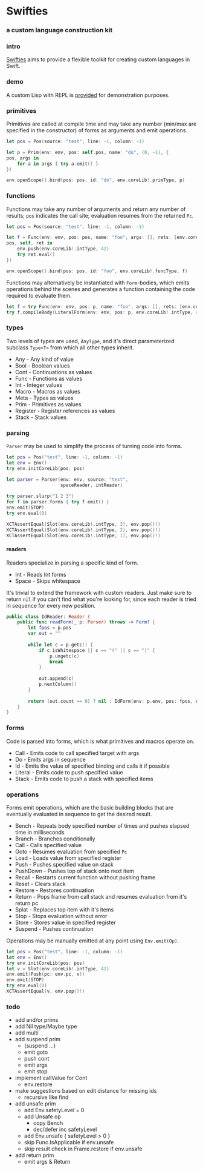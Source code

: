 # Swifties
### a custom language construction kit 

### intro
[Swifties](https://github.com/codr7/swifties) aims to provide a flexible toolkit for creating custom languages in Swift.

### demo
A custom Lisp with REPL is [provided](https://github.com/codr7/swifties-repl) for demonstration purposes.

### primitives
Primitives are called at compile time and may take any number (min/max are specified in the constructor) of forms as arguments and emit operations. 

```swift
let pos = Pos(source: "test", line: -1, column: -1)

let p = Prim(env: env, pos: self.pos, name: "do", (0, -1), { 
pos, args in
    for a in args { try a.emit() }
})

env.openScope().bind(pos: pos, id: "do", env.coreLib!.primType, p)
```

### functions
Functions may take any number of arguments and return any number of results; `pos` indicates the call site; evaluation resumes from the returned `Pc`.

```swift
let pos = Pos(source: "test", line: -1, column: -1)

let f = Func(env: env, pos: pos, name: "foo", args: [], rets: [env.coreLib!.intType], {
pos, self, ret in
    env.push(env.coreLib!.intType, 42)
    try ret.eval()
})

env.openScope().bind(pos: pos, id: "foo", env.coreLib!.funcType, f)
```

Functions may alternatively be instantiated with `Form`-bodies, which emits operations behind the scenes and generates a function containing the code required to evaluate them.

```swift
let f = try Func(env: env, pos: p, name: "foo", args: [], rets: [env.coreLib!.intType])
try f.compileBody(LiteralForm(env: env, pos: p, env.coreLib!.intType, 42))
```

### types
Two levels of types are used, `ÀnyType`, and it's direct parameterized subclass `Type<T>` from which all other types inherit.

- Any - Any kind of value
- Bool - Boolean values
- Cont - Continuations as values
- Func - Functions as values
- Int - Integer values
- Macro - Macros as values
- Meta - Types as values
- Prim - Primitives as values
- Register - Register references as values
- Stack - Stack values

### parsing
`Parser` may be used to simplify the process of turning code into forms.

```swift
let pos = Pos("test", line: -1, column: -1)
let env = Env()
try env.initCoreLib(pos: pos)

let parser = Parser(env: env, source: "test",
                    spaceReader, intReader)
                    
try parser.slurp("1 2 3")
for f in parser.forms { try f.emit() }
env.emit(STOP)
try env.eval(0)

XCTAssertEqual(Slot(env.coreLib!.intType, 3), env.pop()!) 
XCTAssertEqual(Slot(env.coreLib!.intType, 2), env.pop()!) 
XCTAssertEqual(Slot(env.coreLib!.intType, 1), env.pop()!) 
```

#### readers
Readers specialize in parsing a specific kind of form.

- Int - Reads Int forms
- Space - Skips whitespace

It's trivial to extend the framework with custom readers. 
Just make sure to return `nil` if you can't find what you're looking for, since each reader is tried in sequence for every new position.

```swift
public class IdReader: Reader {
    public func readForm(_ p: Parser) throws -> Form? {
        let fpos = p.pos
        var out = ""
        
        while let c = p.getc() {
            if c.isWhitespace || c == "(" || c == ")" {
                p.ungetc(c)
                break
            }
            
            out.append(c)
            p.nextColumn()
        }
        
        return (out.count == 0) ? nil : IdForm(env: p.env, pos: fpos, name: out)
    }
}
```

### forms
Code is parsed into forms, which is what primitives and macros operate on.

- Call - Emits code to call specified target with args
- Do - Emits args in sequence
- Id - Emits the value of specified binding and calls it if possible
- Literal - Emits code to push specified value
- Stack - Emits code to push a stack with specified items

### operations
Forms emit operations, which are the basic building blocks that are eventually evaluated in sequence to get the desired result.

- Bench - Repeats body specified number of times and pushes elapsed time in milliseconds
- Branch - Branches conditionally
- Call - Calls specified value
- Goto - Resumes evaluation from specified `Pc`
- Load - Loads value from specified register
- Push - Pushes specified value on stack
- PushDown - Pushes top of stack onto next item
- Recall - Restarts current function without pushing frame
- Reset - Clears stack
- Restore - Restores continuation
- Return - Pops frame from call stack and resumes evaluation from it's return pc
- Splat - Replaces top item with it's items
- Stop - Stops evaluation without error
- Store - Stores value in specified register
- Suspend - Pushes continuation

Operations may be manually emitted at any point using `Env.emit(Op)`.

```swift
let pos = Pos("test", line: -1, column: -1)
let env = Env()
try env.initCoreLib(pos: pos)
let v = Slot(env.coreLib!.intType, 42)
env.emit(Push(pc: env.pc, v))
env.emit(STOP)
try env.eval(0)
XCTAssertEqual(v, env.pop()!)
```

### todo
- add and/or prims
- add Nil type/Maybe type
- add multi
- add suspend prim
    - (suspend ...)
    - emit goto
    - push cont
    - emit args
    - emit stop
- implement callValue for Cont
    - env.restore
- make suggestions based on edit distance for missing ids
    - recursive like find
- add unsafe prim
    - add Env.safetyLevel = 0
    - add Unsafe op
        - copy Bench
        - dec/defer inc safetyLevel
    - add Env.unsafe { safetyLevel > 0 }
    - skip Func.IsApplicable if env.unsafe
    - skip result check in Frame.restore if env.unsafe
- add return prim
    - emit args & Return
